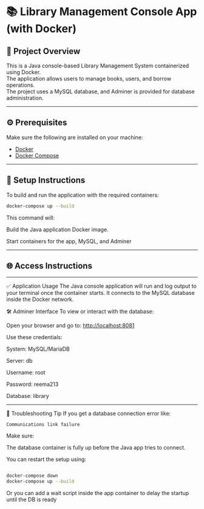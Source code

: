 # 📚 Library Management Console App (with Docker)

## 📝 Project Overview
This is a Java console-based Library Management System containerized using Docker.  
The application allows users to manage books, users, and borrow operations.  
The project uses a MySQL database, and Adminer is provided for database administration.

---

## ⚙️ Prerequisites

Make sure the following are installed on your machine:

- [Docker](https://www.docker.com/)
- [Docker Compose](https://docs.docker.com/compose/)

---

## 🚀 Setup Instructions

To build and run the application with the required containers:

```bash
docker-compose up --build
```
This command will:

Build the Java application Docker image.

Start containers for the app, MySQL, and Adminer

---

## 🌐 Access Instructions
---

✅ Application Usage
The Java console application will run and log output to your terminal once the container starts.
It connects to the MySQL database inside the Docker network.

🛠 Adminer Interface
To view or interact with the database:

Open your browser and go to: [http://localhost:8081](http://localhost:8081/)

Use these credentials:

System: MySQL/MariaDB

Server: db 

Username: root

Password: reema213

Database: library

---

🧩 Troubleshooting Tip
If you get a database connection error like:


```
Communications link failure
```
Make sure:

The database container is fully up before the Java app tries to connect.

You can restart the setup using:


```bash

docker-compose down
docker-compose up --build
```
Or you can add a wait script inside the app container to delay the startup until the DB is ready
